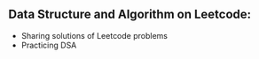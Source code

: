 ## Data Structure and Algorithm on Leetcode:
- Sharing solutions of Leetcode problems
- Practicing DSA
